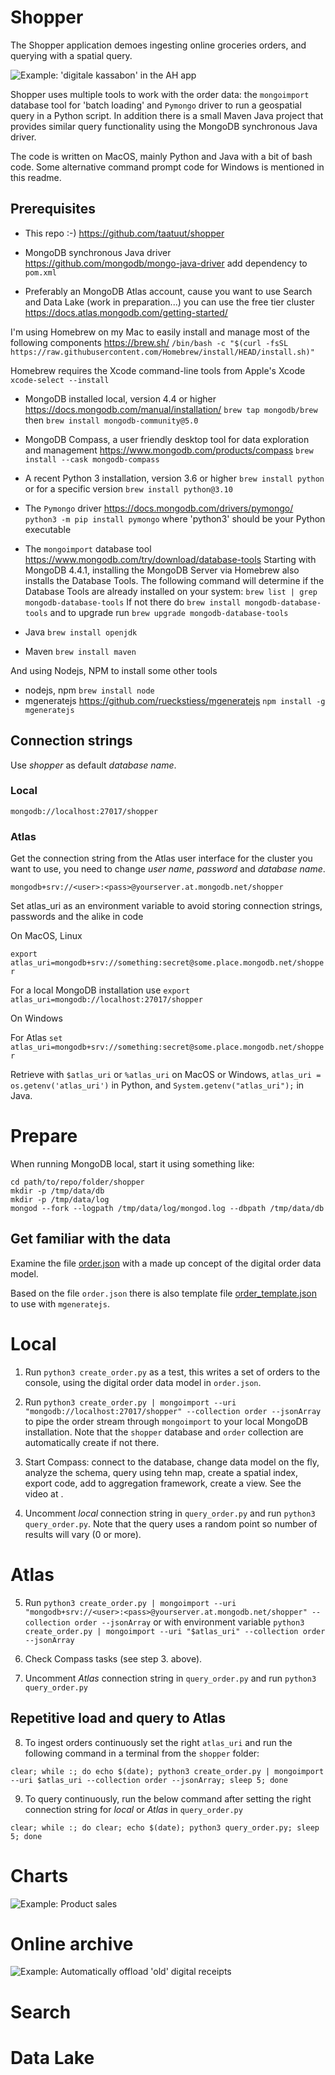 # Shopper

The Shopper application demoes ingesting online groceries orders, and querying with a spatial query.

 ![Example: 'digitale kassabon' in the AH app](images/800_digitalekassabonindeahapp.jpg)

Shopper uses multiple tools to work with the order data: the `mongoimport` database tool for 'batch loading' and `Pymongo` driver to run a geospatial query in a Python script. In addition there is a small Maven Java project that provides similar query functionality using the MongoDB synchronous Java driver.

The code is written on MacOS, mainly Python and Java with a bit of bash code. Some alternative command prompt code for Windows is mentioned in this readme.

## Prerequisites

* This repo :-) https://github.com/taatuut/shopper
* MongoDB synchronous Java driver https://github.com/mongodb/mongo-java-driver add dependency to `pom.xml`

* Preferably an MongoDB Atlas account, cause you want to use Search and Data Lake (work in preparation...) you can use the free tier cluster https://docs.atlas.mongodb.com/getting-started/

I'm using Homebrew on my Mac to easily install and manage most of the following components https://brew.sh/ `/bin/bash -c "$(curl -fsSL https://raw.githubusercontent.com/Homebrew/install/HEAD/install.sh)"`

Homebrew requires the Xcode command-line tools from Apple's Xcode `xcode-select --install`

* MongoDB installed local, version 4.4 or higher https://docs.mongodb.com/manual/installation/ `brew tap mongodb/brew` then `brew install mongodb-community@5.0`
* MongoDB Compass, a user friendly desktop tool for data exploration and management https://www.mongodb.com/products/compass `brew install --cask mongodb-compass`

* A recent Python 3 installation, version 3.6 or higher `brew install python` or for a specific version `brew install python@3.10`
* The `Pymongo` driver https://docs.mongodb.com/drivers/pymongo/ `python3 -m pip install pymongo` where 'python3' should be your Python executable
* The `mongoimport` database tool https://www.mongodb.com/try/download/database-tools Starting with MongoDB 4.4.1, installing the MongoDB Server via Homebrew also installs the Database Tools. The following command will determine if the Database Tools are already installed on your system: `brew list | grep mongodb-database-tools` If not there do `brew install mongodb-database-tools` and to upgrade run `brew upgrade mongodb-database-tools`
* Java `brew install openjdk`
* Maven `brew install maven`

And using Nodejs, NPM to install some other tools

* nodejs, npm `brew install node`
* mgeneratejs https://github.com/rueckstiess/mgeneratejs `npm install -g mgeneratejs`

## Connection strings
Use *shopper* as default *database name*.

### Local
`mongodb://localhost:27017/shopper`

### Atlas
Get the connection string from the Atlas user interface for the cluster you want to use, you need to change *user name*, *password* and *database name*.

`mongodb+srv://<user>:<pass>@yourserver.at.mongodb.net/shopper`

Set atlas_uri as an environment variable to avoid storing connection strings, passwords and the alike in code

On MacOS, Linux

`export atlas_uri=mongodb+srv://something:secret@some.place.mongodb.net/shopper`

For a local MongoDB installation use `export atlas_uri=mongodb://localhost:27017/shopper`

On Windows

For Atlas `set atlas_uri=mongodb+srv://something:secret@some.place.mongodb.net/shopper`

Retrieve with `$atlas_uri` or `%atlas_uri` on MacOS or Windows, `atlas_uri = os.getenv('atlas_uri')` in Python, and `System.getenv("atlas_uri");` in Java.

# Prepare
When running MongoDB local, start it using something like:

```
cd path/to/repo/folder/shopper
mkdir -p /tmp/data/db
mkdir -p /tmp/data/log
mongod --fork --logpath /tmp/data/log/mongod.log --dbpath /tmp/data/db
```

## Get familiar with the data
Examine the file [order.json](order.json) with a made up concept of the digital order data model.

Based on the file `order.json` there is also template file [order_template.json](order_template.json) to use with `mgeneratejs`.

# Local

1. Run `python3 create_order.py` as a test, this writes a set of orders to the console, using the digital order data model in `order.json`.

2. Run `python3 create_order.py | mongoimport --uri "mongodb://localhost:27017/shopper" --collection order --jsonArray` to pipe the order stream through `mongoimport` to your local MongoDB installation. Note that the `shopper` database and `order` collection are automatically create if not there. 

3. Start Compass: connect to the database, change data model on the fly, analyze the schema, query using tehn map, create a spatial index, export code, add to aggregation framework, create a view. See the video at <TODO>.

4. Uncomment _local_ connection string in `query_order.py` and run `python3 query_order.py`. Note that the query uses a random point so number of results will vary (0 or more).

# Atlas

5. Run `python3 create_order.py | mongoimport --uri "mongodb+srv://<user>:<pass>@yourserver.at.mongodb.net/shopper" --collection order --jsonArray` or with environment variable `python3 create_order.py | mongoimport --uri "$atlas_uri" --collection order --jsonArray`

6. Check Compass tasks (see step 3. above).

7. Uncomment _Atlas_ connection string in `query_order.py` and run `python3 query_order.py`

## Repetitive load and query to Atlas

8. To ingest orders continuously set the right `atlas_uri` and run the following command in a terminal from the `shopper` folder:

`clear; while :; do echo $(date); python3 create_order.py | mongoimport --uri $atlas_uri --collection order --jsonArray; sleep 5; done`

9. To query continuously, run the below command after setting the right connection string for _local_ or _Atlas_ in `query_order.py`

`clear; while :; do clear; echo $(date); python3 query_order.py; sleep 5; done`

# Charts

![Example: Product sales](images/charts.png)

# Online archive

![Example: Automatically offload 'old' digital receipts](images/OnlineArchive.png)

# Search

# Data Lake
